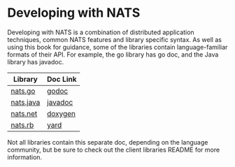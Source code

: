 # Developing with NATS

Developing with NATS is a combination of distributed application techniques, common NATS features and library specific syntax. As well as using this book for guidance, some of the libraries contain language-familiar formats of their API. For example, the go library has go doc, and the Java library has javadoc.

| Library | Doc Link |
| ------------- | ------------- |
| [nats.go](https://github.com/nats-io/nats.go) | [godoc](http://godoc.org/github.com/nats-io/nats.go) |
| [nats.java](https://github.com/nats-io/nats.java)  | [javadoc](https://javadoc.io/doc/io.nats/jnats)  |
| [nats.net](https://github.com/nats-io/nats.net) | [doxygen](http://nats-io.github.io/nats.net/) |
| [nats.rb](https://github.com/nats-io/nats.rb) | [yard](https://www.rubydoc.info/gems/nats) |

Not all libraries contain this separate doc, depending on the language community, but be sure to check out the client libraries README for more information.